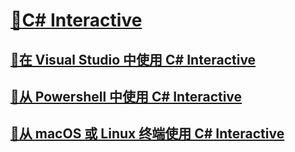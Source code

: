 # [🔧C# Interactive](index.md)
## [🔧在 Visual Studio 中使用 C# Interactive](with-visualstudio.md)
## [🔧从 Powershell 中使用 C# Interactive](with-powershell.md)
## [🔧从 macOS 或 Linux 终端使用 C# Interactive](with-bash.md)